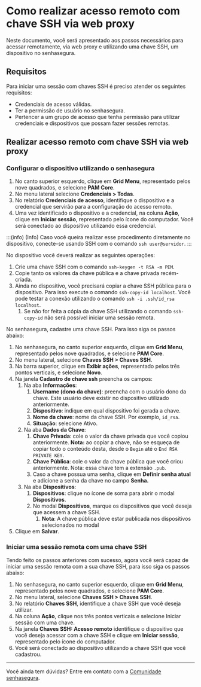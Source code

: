 # Como realizar acesso remoto com chave SSH via web proxy

Neste documento, você será apresentado aos passos necessários para acessar remotamente, via web proxy e utilizando uma chave SSH, um dispositivo no senhasegura.

## Requisitos

Para iniciar uma sessão com chaves SSH é preciso atender os seguintes requisitos:

- Credenciais de acesso válidas.
- Ter a permissão de usuário no senhasegura.
- Pertencer a um grupo de acesso que tenha permissão para utilizar credenciais e dispositivos que possam fazer sessões remotas.

## Realizar acesso remoto com chave SSH via web proxy

### Configurar o dispositivo utilizando o senhasegura

1. No canto superior esquerdo, clique em **Grid Menu**, representado pelos nove quadrados, e selecione **PAM Core**.
2. No menu lateral selecione **Credenciais > Todas**.
3. No relatório **Credenciais de acesso**, identifique o dispositivo e a credencial que servirão para a configuração do acesso remoto.
4. Uma vez identificado o dispositivo e a credencial, na coluna **Ação**, clique em **Iniciar sessão**, representado pelo ícone do computador. Você será conectado ao dispositivo utilizando essa credencial.

:::(info) (Info)
Caso você queira realizar esse procedimento diretamente no dispositivo, conecte-se usando SSH com o comando `ssh user@servidor`.
:::

No dispositivo você deverá realizar as seguintes operações:

1. Crie uma chave SSH com o comando `ssh-keygen -t RSA -m PEM`.
2. Copie tanto os valores da chave pública e a chave privada recém-criada.
3. Ainda no dispositivo, você precisará copiar a chave SSH pública para o dispositivo. Para isso execute o comando `ssh-copy-id localhost`. Você pode testar a conexão utilizando o comando `ssh -i .ssh/id_rsa localhost`.
    1. Se não for feita a cópia da chave SSH utilizando o comando `ssh-copy-id` não será possível iniciar uma sessão remota.

No senhasegura, cadastre uma chave SSH. Para isso siga os passos abaixo:

1. No senhasegura, no canto superior esquerdo, clique em **Grid Menu**, representado pelos nove quadrados, e selecione **PAM Core**.
2. No menu lateral, selecione **Chaves SSH > Chaves SSH**.
3. Na barra superior, clique em **Exibir ações**, representado pelos três pontos verticais, e selecione **Novo**.
4. Na janela **Cadastro de chave ssh** preencha os campos:
    1. Na aba **Informações**:
        1. **Username (dono da chave)**: preencha com o usuário dono da chave. Este usuário deve existir no dispositivo utilizado anteriormente.
        2. **Dispositivo**: indique em qual dispositivo foi gerada a chave.
        3. **Nome da chave**: nome da chave SSH. Por exemplo, `id_rsa`.
        4. **Situação**: selecione Ativo.
    2. Na aba **Dados da Chave**:
        1. **Chave Privada**: cole o valor da chave privada que você copiou anteriormente. **Nota:** ao copiar a chave, não se esqueça de copiar todo o conteúdo desta, desde o `Begin` até o `End RSA PRIVATE KEY`.
        2. **Chave Pública**: cole o valor da chave pública que você criou anteriormente. Nota: essa chave tem a extensão `.pub`.
        3. Caso a chave possua uma senha, clique em **Definir senha atual** e adicione a senha da chave no campo **Senha.**
    3. Na aba **Dispositivos**:
        1. **Dispositivos**: clique no ícone de soma para abrir o modal **Dispositivos**.
        2. No modal **Dispositivos**, marque os dispositivos que você deseja que acessem a chave SSH.
            1. **Nota**: A chave pública deve estar publicada nos dispositivos selecionados no modal
5. Clique em **Salvar**.

### Iniciar uma sessão remota com uma chave SSH

Tendo feito os passos anteriores com sucesso, agora você será capaz de iniciar uma sessão remota com a sua chave SSH, para isso siga os passos abaixo:

1. No senhasegura, no canto superior esquerdo, clique em **Grid Menu**, representado pelos nove quadrados, e selecione **PAM Core**.
2. No menu lateral, selecione **Chaves SSH > Chaves SSH**.
3. No relatório **Chaves SSH**, identifique a chave SSH que você deseja utilizar.
4. Na coluna **Ação**, clique nos três pontos verticais e selecione Iniciar sessão com uma chave.
5. Na janela **Chaves SSH: Acesso remoto** identifique o dispositivo que você deseja acessar com a chave SSH e clique em **Iniciar sessão**, representado pelo ícone do computador.
6. Você será conectado ao dispositivo utilizando a chave SSH que você cadastrou.

---

Você ainda tem dúvidas? Entre em contato com a [Comunidade senhasegura](https://community.senhasegura.io/).
